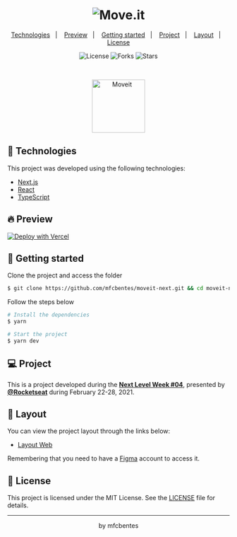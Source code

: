 <h1 align="center">
    <img alt="Move.it" title="Move.it" src=".github/moveit.svg" />
</h1>

<p align="center">
  <a href="#technologies">Technologies</a>&nbsp;&nbsp;&nbsp;|&nbsp;&nbsp;&nbsp;
  <a href="#-preview">Preview</a>&nbsp;&nbsp;&nbsp;|&nbsp;&nbsp;&nbsp;
  <a href="#-layout">Getting started</a>&nbsp;&nbsp;&nbsp;|&nbsp;&nbsp;&nbsp;
  <a href="#-project">Project</a>&nbsp;&nbsp;&nbsp;|&nbsp;&nbsp;&nbsp;
  <a href="#-layout">Layout</a>&nbsp;&nbsp;&nbsp;|&nbsp;&nbsp;&nbsp;
  <a href="#-license">License</a>
</p>

<p align="center">
  <img  src="https://img.shields.io/static/v1?label=license&message=MIT&color=5965E0&labelColor=121214" alt="License">
  
  <img src="https://img.shields.io/github/forks/guilhermecapitao/nlw-04-reactjs-moveit?label=forks&message=MIT&color=5965E0&labelColor=121214" alt="Forks">     

  <img src="https://img.shields.io/github/stars/guilhermecapitao/nlw-04-reactjs-moveit?label=stars&message=MIT&color=5965E0&labelColor=121214" alt="Stars">
</p>

<br>

<p align="center">
  <img alt="Moveit" src=".github/icon.svg" width="120px">
</p>

## 🧪 Technologies

This project was developed using the following technologies:

- [Next.js](https://nextjs.org/)
- [React](https://reactjs.org)
- [TypeScript](https://www.typescriptlang.org/)

## 🔥 Preview

[![Deploy with Vercel](https://vercel.com/button)](https://move-it-ruby-one.vercel.app/)

## 🚀 Getting started

Clone the project and access the folder

```bash
$ git clone https://github.com/mfcbentes/moveit-next.git && cd moveit-next
```

Follow the steps below
```bash
# Install the dependencies
$ yarn

# Start the project
$ yarn dev
```

## 💻 Project

This is a project developed during the **[Next Level Week #04](https://nextlevelweek.com/)**, presented by **[@Rocketseat](https://github.com/Rocketseat)** during February 22-28, 2021.

## 🔖 Layout

You can view the project layout through the links below:

- [Layout Web](https://www.figma.com/file/ge20pu3ofMOKoliUyKx1Nl/Move.it-1.0) 

Remembering that you need to have a [Figma](http://figma.com/) account to access it.

## 📝 License

This project is licensed under the MIT License. See the [LICENSE](LICENSE.md) file for details.


---

<p align="center">by mfcbentes</p>
